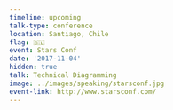 ```yaml
---
timeline: upcoming
talk-type: conference
location: Santiago, Chile
flag: 🇨🇱
event: Stars Conf
date: '2017-11-04'
hidden: true
talk: Technical Diagramming
image: ../images/speaking/starsconf.jpg
event-link: http://www.starsconf.com/
---
```

